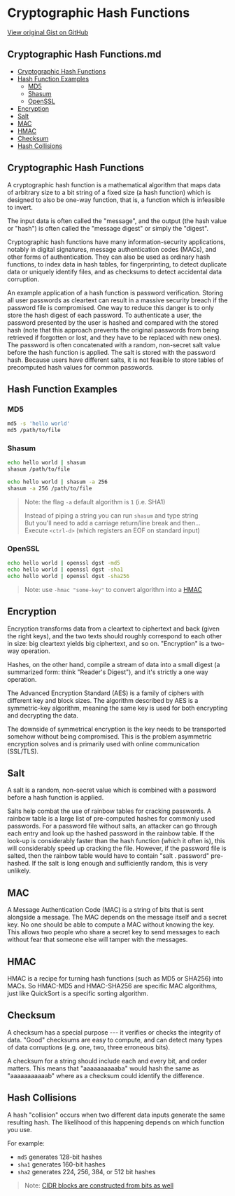 # Cryptographic Hash Functions

[View original Gist on GitHub](https://gist.github.com/Integralist/e217429a5da1edcd5d220ed2ccb61f59)

## Cryptographic Hash Functions.md

- [Cryptographic Hash Functions](#cryptographic-hash-functions)
- [Hash Function Examples](#hash-function-examples)
  - [MD5](#md5)
  - [Shasum](#shasum)
  - [OpenSSL](#openssl)
- [Encryption](#encryption)
- [Salt](#salt)
- [MAC](#mac)
- [HMAC](#hmac)
- [Checksum](#checksum)
- [Hash Collisions](#hash-collisions)

## Cryptographic Hash Functions

A cryptographic hash function is a mathematical algorithm that maps data of arbitrary size to a bit string of a fixed size (a hash function) which is designed to also be one-way function, that is, a function which is infeasible to invert.

The input data is often called the "message", and the output (the hash value or "hash") is often called the "message digest" or simply the "digest".

Cryptographic hash functions have many information-security applications, notably in digital signatures, message authentication codes (MACs), and other forms of authentication. They can also be used as ordinary hash functions, to index data in hash tables, for fingerprinting, to detect duplicate data or uniquely identify files, and as checksums to detect accidental data corruption.

An example application of a hash function is password verification. Storing all user passwords as cleartext can result in a massive security breach if the password file is compromised. One way to reduce this danger is to only store the hash digest of each password. To authenticate a user, the password presented by the user is hashed and compared with the stored hash (note that this approach prevents the original passwords from being retrieved if forgotten or lost, and they have to be replaced with new ones). The password is often concatenated with a random, non-secret salt value before the hash function is applied. The salt is stored with the password hash. Because users have different salts, it is not feasible to store tables of precomputed hash values for common passwords.

## Hash Function Examples

### MD5

```bash
md5 -s 'hello world'
md5 /path/to/file
```

### Shasum

```bash
echo hello world | shasum
shasum /path/to/file

echo hello world | shasum -a 256
shasum -a 256 /path/to/file
```

> Note: the flag `-a` default algorithm is `1` (i.e. SHA1)  
> 
> Instead of piping a string you can run `shasum` and type string  
> But you'll need to add a carriage return/line break and then...  
> Execute `<ctrl-d>` (which registers an EOF on standard input)

### OpenSSL

```bash
echo hello world | openssl dgst -md5
echo hello world | openssl dgst -sha1
echo hello world | openssl dgst -sha256
```

> Note: use `-hmac "some-key"` to convert algorithm into a [HMAC](#hmac)

## Encryption

Encryption transforms data from a cleartext to ciphertext and back (given the right keys), and the two texts should roughly correspond to each other in size: big cleartext yields big ciphertext, and so on. "Encryption" is a two-way operation.

Hashes, on the other hand, compile a stream of data into a small digest (a summarized form: think "Reader's Digest"), and it's strictly a one way operation.

The Advanced Encryption Standard (AES) is a family of ciphers with different key and block sizes. The algorithm described by AES is a symmetric-key algorithm, meaning the same key is used for both encrypting and decrypting the data.

The downside of symmetrical encryption is the key needs to be transported somehow without being compromised. This is the problem asymmetric encryption solves and is primarily used with online communication (SSL/TLS).

## Salt

A salt is a random, non-secret value which is combined with a password before a hash function is applied.

Salts help combat the use of rainbow tables for cracking passwords. A rainbow table is a large list of pre-computed hashes for commonly used passwords. For a password file without salts, an attacker can go through each entry and look up the hashed password in the rainbow table. If the look-up is considerably faster than the hash function (which it often is), this will considerably speed up cracking the file. However, if the password file is salted, then the rainbow table would have to contain "salt . password" pre-hashed. If the salt is long enough and sufficiently random, this is very unlikely. 

## MAC

A Message Authentication Code (MAC) is a string of bits that is sent alongside a message. The MAC depends on the message itself and a secret key. No one should be able to compute a MAC without knowing the key. This allows two people who share a secret key to send messages to each without fear that someone else will tamper with the messages. 

## HMAC

HMAC is a recipe for turning hash functions (such as MD5 or SHA256) into MACs. So HMAC-MD5 and HMAC-SHA256 are specific MAC algorithms, just like QuickSort is a specific sorting algorithm.

## Checksum

A checksum has a special purpose --- it verifies or checks the integrity of data. "Good" checksums are easy to compute, and can detect many types of data corruptions (e.g. one, two, three erroneous bits).

A checksum for a string should include each and every bit, and order matters. This means that "aaaaaaaaaaba" would hash the same as "aaaaaaaaaaab" where as a checksum could identify the difference.

## Hash Collisions

A hash "collision" occurs when two different data inputs generate the same resulting hash. The likelihood of this happening depends on which function you use.

For example:

- `md5` generates 128-bit hashes
- `sha1` generates 160-bit hashes
- `sha2` generates 224, 256, 384, or 512 bit hashes

> Note: [CIDR blocks are constructed from bits as well](https://gist.github.com/Integralist/cff468ba808fbca09602)

